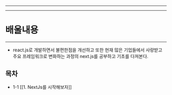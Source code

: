 
---
---
# 배울내용
-----
- react.js로 개발하면서 불편한점을 개선하고 또한 현재 많은 기업들에서 사랑받고 주요 프레임워크로 변화하는 과정의 next.js를 공부하고 기초를 다져본다.


## 목차

- 1-1 [[1. NextJs를 시작해보자]]

